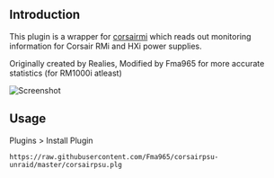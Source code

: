 ## Introduction
This plugin is a wrapper for [corsairmi](https://github.com/notaz/corsairmi) which reads out monitoring information for Corsair RMi and HXi power supplies.

Originally created by Realies, Modified by Fma965 for more accurate statistics (for RM1000i atleast)

![Screenshot](https://i.imgur.com/HVfenmb.png)

## Usage
Plugins > Install Plugin
```
https://raw.githubusercontent.com/Fma965/corsairpsu-unraid/master/corsairpsu.plg
```
